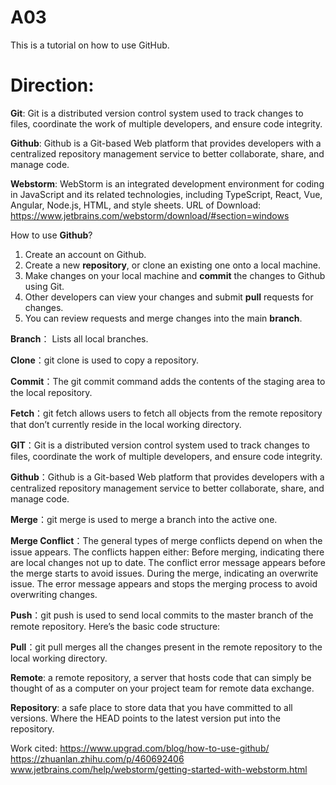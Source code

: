 # A03
This is a tutorial on how to use GitHub.

# Direction:
<b>Git</b>:
Git is a distributed version control system used to track changes to files, coordinate the work of multiple developers, and ensure code integrity. 

<b>Github</b>:
Github is a Git-based Web platform that provides developers with a centralized repository management service to better collaborate, share, and manage code.

<b>Webstorm</b>:
WebStorm is an integrated development environment for coding in JavaScript and its related technologies, including TypeScript, React, Vue, Angular, Node.js, HTML, and style sheets.
URL of Download: https://www.jetbrains.com/webstorm/download/#section=windows

How to use <b>Github</b>?
1. Create an account on Github. 
2. Create a new <b>repository</b>, or clone an existing one onto a local machine. 
3. Make changes on your local machine and <b>commit</b> the changes to Github using Git. 
4. Other developers can view your changes and submit <b>pull</b> requests for changes. 
5. You can review requests and merge changes into the main <b>branch</b>.



<b>Branch</b>： Lists all local branches.

<b>Clone</b>：git clone is used to copy a repository. 

<b>Commit</b>：The git commit command adds the contents of the staging area to the local repository.

<b>Fetch</b>：git fetch allows users to fetch all objects from the remote repository that don’t currently reside in the local working directory.

<b>GIT</b>：Git is a distributed version control system used to track changes to files, coordinate the work of multiple developers, and ensure code integrity. 

<b>Github</b>：Github is a Git-based Web platform that provides developers with a centralized repository management service to better collaborate, share, and manage code.

<b>Merge</b>：git merge is used to merge a branch into the active one.

<b>Merge Conflict</b>：The general types of merge conflicts depend on when the issue appears.
The conflicts happen either:
Before merging, indicating there are local changes not up to date. The conflict error message appears before the merge starts to avoid issues.
During the merge, indicating an overwrite issue. The error message appears and stops the merging process to avoid overwriting changes.

<b>Push</b>：git push is used to send local commits to the master branch of the remote repository. Here’s the basic code structure:

<b>Pull</b>：git pull merges all the changes present in the remote repository to the local working directory.

<b>Remote</b>: a remote repository, a server that hosts code that can simply be thought of as a computer on your project team for remote data exchange.

<b>Repository</b>: a safe place to store data that you have committed to all versions. Where the HEAD points to the latest version put into the repository. 










Work cited:
https://www.upgrad.com/blog/how-to-use-github/
https://zhuanlan.zhihu.com/p/460692406
www.jetbrains.com/help/webstorm/getting-started-with-webstorm.html
